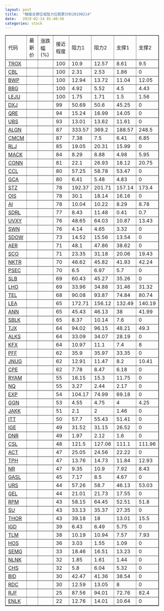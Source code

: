 ```yaml
---
layout: post
title:  "触碰支撑位或阻力位股票分析20190214"
date:   2019-02-14 01:40:56
categories: stock
---
```

<script type="text/javascript">
var stockList = []
stockList.push('gb_trox');
stockList.push('gb_cbl');
stockList.push('gb_bwp');
stockList.push('gb_bbg');
stockList.push('gb_leju');
stockList.push('gb_dxj');
stockList.push('gb_qre');
stockList.push('gb_ubs');
stockList.push('gb_algn');
stockList.push('gb_cmcm');
stockList.push('gb_rlj');
stockList.push('gb_mack');
stockList.push('gb_conn');
stockList.push('gb_ccl');
stockList.push('gb_gca');
stockList.push('gb_stz');
stockList.push('gb_ois');
stockList.push('gb_ai');
stockList.push('gb_sdrl');
stockList.push('gb_uvxy');
stockList.push('gb_swn');
stockList.push('gb_sdow');
stockList.push('gb_aer');
stockList.push('gb_sco');
stockList.push('gb_nktr');
stockList.push('gb_psec');
stockList.push('gb_slb');
stockList.push('gb_lho');
stockList.push('gb_tel');
stockList.push('gb_lea');
stockList.push('gb_ann');
stockList.push('gb_sblk');
stockList.push('gb_tjx');
stockList.push('gb_alks');
stockList.push('gb_kfx');
stockList.push('gb_pff');
stockList.push('gb_jnug');
stockList.push('gb_cpe');
stockList.push('gb_ryam');
stockList.push('gb_nq');
stockList.push('gb_exp');
stockList.push('gb_ggn');
stockList.push('gb_jakk');
stockList.push('gb_itt');
stockList.push('gb_ige');
stockList.push('gb_dnr');
stockList.push('gb_csl');
stockList.push('gb_act');
stockList.push('gb_tph');
stockList.push('gb_nr');
stockList.push('gb_gasl');
stockList.push('gb_urs');
stockList.push('gb_gel');
stockList.push('gb_rpm');
stockList.push('gb_su');
stockList.push('gb_thor');
stockList.push('gb_igd');
stockList.push('gb_tlm');
stockList.push('gb_hos');
stockList.push('gb_semg');
stockList.push('gb_nlnk');
stockList.push('gb_chs');
stockList.push('gb_bid');
stockList.push('gb_rdc');
stockList.push('gb_rjf');
stockList.push('gb_enlk');
</script>
<table border="1">
 <tr>
 <td>代码</td>
 <td>最新价</td>
 <td>涨跌幅(%)</td>
 <td>接近程度</td>
 <td>阻力1</td>
 <td>阻力2</td>
 <td>支撑1</td>
 <td>支撑2</td>
</tr>
  <tr id="trox" class="red">
  <td><a href="http://stock.finance.sina.com.cn/usstock/quotes/TROX.html" target="_blank">TROX</a></td><td></td><td></td><td>100</td><td>10.9</td><td>12.57</td><td>8.61</td><td>9.5</td></tr>
  <tr id="cbl" class="red">
  <td><a href="http://stock.finance.sina.com.cn/usstock/quotes/CBL.html" target="_blank">CBL</a></td><td></td><td></td><td>100</td><td>2.31</td><td>2.53</td><td>1.86</td><td>0</td></tr>
  <tr id="bwp" class="green">
  <td><a href="http://stock.finance.sina.com.cn/usstock/quotes/BWP.html" target="_blank">BWP</a></td><td></td><td></td><td>100</td><td>12.94</td><td>13.72</td><td>11.04</td><td>12.05</td></tr>
  <tr id="bbg" class="red">
  <td><a href="http://stock.finance.sina.com.cn/usstock/quotes/BBG.html" target="_blank">BBG</a></td><td></td><td></td><td>100</td><td>4.92</td><td>5.52</td><td>4.5</td><td>4.43</td></tr>
  <tr id="leju" class="green">
  <td><a href="http://stock.finance.sina.com.cn/usstock/quotes/LEJU.html" target="_blank">LEJU</a></td><td></td><td></td><td>100</td><td>1.75</td><td>1.71</td><td>1.5</td><td>1.56</td></tr>
  <tr id="dxj" class="red">
  <td><a href="http://stock.finance.sina.com.cn/usstock/quotes/DXJ.html" target="_blank">DXJ</a></td><td></td><td></td><td>99</td><td>50.69</td><td>50.6</td><td>45.25</td><td>0</td></tr>
  <tr id="qre" class="red">
  <td><a href="http://stock.finance.sina.com.cn/usstock/quotes/QRE.html" target="_blank">QRE</a></td><td></td><td></td><td>94</td><td>15.24</td><td>16.99</td><td>14.05</td><td>0</td></tr>
  <tr id="ubs" class="red">
  <td><a href="http://stock.finance.sina.com.cn/usstock/quotes/UBS.html" target="_blank">UBS</a></td><td></td><td></td><td>93</td><td>13.01</td><td>13.62</td><td>11.61</td><td>0</td></tr>
  <tr id="algn" class="green">
  <td><a href="http://stock.finance.sina.com.cn/usstock/quotes/ALGN.html" target="_blank">ALGN</a></td><td></td><td></td><td>87</td><td>333.57</td><td>369.2</td><td>188.57</td><td>248.5</td></tr>
  <tr id="cmcm" class="red">
  <td><a href="http://stock.finance.sina.com.cn/usstock/quotes/CMCM.html" target="_blank">CMCM</a></td><td></td><td></td><td>87</td><td>7.38</td><td>7.5</td><td>6.41</td><td>6.85</td></tr>
  <tr id="rlj" class="red">
  <td><a href="http://stock.finance.sina.com.cn/usstock/quotes/RLJ.html" target="_blank">RLJ</a></td><td></td><td></td><td>85</td><td>19.05</td><td>20.31</td><td>15.99</td><td>0</td></tr>
  <tr id="mack" class="green">
  <td><a href="http://stock.finance.sina.com.cn/usstock/quotes/MACK.html" target="_blank">MACK</a></td><td></td><td></td><td>84</td><td>8.29</td><td>8.88</td><td>4.98</td><td>5.95</td></tr>
  <tr id="conn" class="green">
  <td><a href="http://stock.finance.sina.com.cn/usstock/quotes/CONN.html" target="_blank">CONN</a></td><td></td><td></td><td>81</td><td>22.1</td><td>26.93</td><td>18.12</td><td>20.75</td></tr>
  <tr id="ccl" class="red">
  <td><a href="http://stock.finance.sina.com.cn/usstock/quotes/CCL.html" target="_blank">CCL</a></td><td></td><td></td><td>80</td><td>57.25</td><td>58.78</td><td>53.47</td><td>0</td></tr>
  <tr id="gca" class="green">
  <td><a href="http://stock.finance.sina.com.cn/usstock/quotes/GCA.html" target="_blank">GCA</a></td><td></td><td></td><td>80</td><td>6.41</td><td>5.48</td><td>4.83</td><td>0</td></tr>
  <tr id="stz" class="green">
  <td><a href="http://stock.finance.sina.com.cn/usstock/quotes/STZ.html" target="_blank">STZ</a></td><td></td><td></td><td>78</td><td>192.37</td><td>201.71</td><td>157.14</td><td>173.4</td></tr>
  <tr id="ois" class="red">
  <td><a href="http://stock.finance.sina.com.cn/usstock/quotes/OIS.html" target="_blank">OIS</a></td><td></td><td></td><td>78</td><td>30.1</td><td>18.14</td><td>16.16</td><td>0</td></tr>
  <tr id="ai" class="green">
  <td><a href="http://stock.finance.sina.com.cn/usstock/quotes/AI.html" target="_blank">AI</a></td><td></td><td></td><td>78</td><td>10.04</td><td>10.22</td><td>8.29</td><td>8.78</td></tr>
  <tr id="sdrl" class="red">
  <td><a href="http://stock.finance.sina.com.cn/usstock/quotes/SDRL.html" target="_blank">SDRL</a></td><td></td><td></td><td>77</td><td>8.43</td><td>11.48</td><td>0.41</td><td>0.7</td></tr>
  <tr id="uvxy" class="red">
  <td><a href="http://stock.finance.sina.com.cn/usstock/quotes/UVXY.html" target="_blank">UVXY</a></td><td></td><td></td><td>76</td><td>48.65</td><td>64.03</td><td>10.87</td><td>13.43</td></tr>
  <tr id="swn" class="red">
  <td><a href="http://stock.finance.sina.com.cn/usstock/quotes/SWN.html" target="_blank">SWN</a></td><td></td><td></td><td>76</td><td>4.14</td><td>4.65</td><td>3.32</td><td>0</td></tr>
  <tr id="sdow" class="red">
  <td><a href="http://stock.finance.sina.com.cn/usstock/quotes/SDOW.html" target="_blank">SDOW</a></td><td></td><td></td><td>73</td><td>14.52</td><td>15.56</td><td>13.54</td><td>0</td></tr>
  <tr id="aer" class="red">
  <td><a href="http://stock.finance.sina.com.cn/usstock/quotes/AER.html" target="_blank">AER</a></td><td></td><td></td><td>71</td><td>48.1</td><td>47.86</td><td>38.62</td><td>0</td></tr>
  <tr id="sco" class="green">
  <td><a href="http://stock.finance.sina.com.cn/usstock/quotes/SCO.html" target="_blank">SCO</a></td><td></td><td></td><td>71</td><td>23.35</td><td>31.18</td><td>20.06</td><td>19.43</td></tr>
  <tr id="nktr" class="green">
  <td><a href="http://stock.finance.sina.com.cn/usstock/quotes/NKTR.html" target="_blank">NKTR</a></td><td></td><td></td><td>70</td><td>46.62</td><td>45.82</td><td>41.93</td><td>42.24</td></tr>
  <tr id="psec" class="red">
  <td><a href="http://stock.finance.sina.com.cn/usstock/quotes/PSEC.html" target="_blank">PSEC</a></td><td></td><td></td><td>70</td><td>6.5</td><td>6.97</td><td>5.7</td><td>0</td></tr>
  <tr id="slb" class="red">
  <td><a href="http://stock.finance.sina.com.cn/usstock/quotes/SLB.html" target="_blank">SLB</a></td><td></td><td></td><td>69</td><td>60.43</td><td>45.27</td><td>35.26</td><td>0</td></tr>
  <tr id="lho" class="green">
  <td><a href="http://stock.finance.sina.com.cn/usstock/quotes/LHO.html" target="_blank">LHO</a></td><td></td><td></td><td>69</td><td>33.96</td><td>34.88</td><td>31.46</td><td>31.32</td></tr>
  <tr id="tel" class="green">
  <td><a href="http://stock.finance.sina.com.cn/usstock/quotes/TEL.html" target="_blank">TEL</a></td><td></td><td></td><td>68</td><td>90.08</td><td>93.87</td><td>74.84</td><td>80.74</td></tr>
  <tr id="lea" class="red">
  <td><a href="http://stock.finance.sina.com.cn/usstock/quotes/LEA.html" target="_blank">LEA</a></td><td></td><td></td><td>65</td><td>172.71</td><td>156.12</td><td>132.49</td><td>140.19</td></tr>
  <tr id="ann" class="red">
  <td><a href="http://stock.finance.sina.com.cn/usstock/quotes/ANN.html" target="_blank">ANN</a></td><td></td><td></td><td>65</td><td>45.43</td><td>46.13</td><td>38</td><td>41.99</td></tr>
  <tr id="sblk" class="red">
  <td><a href="http://stock.finance.sina.com.cn/usstock/quotes/SBLK.html" target="_blank">SBLK</a></td><td></td><td></td><td>65</td><td>8.37</td><td>10.14</td><td>7.6</td><td>0</td></tr>
  <tr id="tjx" class="green">
  <td><a href="http://stock.finance.sina.com.cn/usstock/quotes/TJX.html" target="_blank">TJX</a></td><td></td><td></td><td>64</td><td>94.02</td><td>96.15</td><td>48.21</td><td>49.3</td></tr>
  <tr id="alks" class="red">
  <td><a href="http://stock.finance.sina.com.cn/usstock/quotes/ALKS.html" target="_blank">ALKS</a></td><td></td><td></td><td>64</td><td>33.09</td><td>34.07</td><td>28.19</td><td>0</td></tr>
  <tr id="kfx" class="green">
  <td><a href="http://stock.finance.sina.com.cn/usstock/quotes/KFX.html" target="_blank">KFX</a></td><td></td><td></td><td>64</td><td>10.97</td><td>11.1</td><td>7.4</td><td>8</td></tr>
  <tr id="pff" class="green">
  <td><a href="http://stock.finance.sina.com.cn/usstock/quotes/PFF.html" target="_blank">PFF</a></td><td></td><td></td><td>62</td><td>35.9</td><td>35.97</td><td>33.35</td><td>0</td></tr>
  <tr id="jnug" class="green">
  <td><a href="http://stock.finance.sina.com.cn/usstock/quotes/JNUG.html" target="_blank">JNUG</a></td><td></td><td></td><td>62</td><td>12.91</td><td>11.47</td><td>8.2</td><td>10.41</td></tr>
  <tr id="cpe" class="red">
  <td><a href="http://stock.finance.sina.com.cn/usstock/quotes/CPE.html" target="_blank">CPE</a></td><td></td><td></td><td>62</td><td>7.78</td><td>8.47</td><td>6.18</td><td>0</td></tr>
  <tr id="ryam" class="red">
  <td><a href="http://stock.finance.sina.com.cn/usstock/quotes/RYAM.html" target="_blank">RYAM</a></td><td></td><td></td><td>55</td><td>16.15</td><td>15.3</td><td>11.75</td><td>0</td></tr>
  <tr id="nq" class="green">
  <td><a href="http://stock.finance.sina.com.cn/usstock/quotes/NQ.html" target="_blank">NQ</a></td><td></td><td></td><td>55</td><td>3.27</td><td>2.44</td><td>2.17</td><td>0</td></tr>
  <tr id="exp" class="red">
  <td><a href="http://stock.finance.sina.com.cn/usstock/quotes/EXP.html" target="_blank">EXP</a></td><td></td><td></td><td>54</td><td>104.17</td><td>74.99</td><td>69.18</td><td>0</td></tr>
  <tr id="ggn" class="green">
  <td><a href="http://stock.finance.sina.com.cn/usstock/quotes/GGN.html" target="_blank">GGN</a></td><td></td><td></td><td>53</td><td>4.55</td><td>4.75</td><td>4</td><td>4.25</td></tr>
  <tr id="jakk" class="red">
  <td><a href="http://stock.finance.sina.com.cn/usstock/quotes/JAKK.html" target="_blank">JAKK</a></td><td></td><td></td><td>51</td><td>2.1</td><td>2</td><td>1.46</td><td>0</td></tr>
  <tr id="itt" class="red">
  <td><a href="http://stock.finance.sina.com.cn/usstock/quotes/ITT.html" target="_blank">ITT</a></td><td></td><td></td><td>50</td><td>57.7</td><td>55.43</td><td>51.41</td><td>0</td></tr>
  <tr id="ige" class="red">
  <td><a href="http://stock.finance.sina.com.cn/usstock/quotes/IGE.html" target="_blank">IGE</a></td><td></td><td></td><td>49</td><td>31.52</td><td>31.15</td><td>26.52</td><td>0</td></tr>
  <tr id="dnr" class="red">
  <td><a href="http://stock.finance.sina.com.cn/usstock/quotes/DNR.html" target="_blank">DNR</a></td><td></td><td></td><td>49</td><td>1.97</td><td>2.12</td><td>1.6</td><td>0</td></tr>
  <tr id="csl" class="red">
  <td><a href="http://stock.finance.sina.com.cn/usstock/quotes/CSL.html" target="_blank">CSL</a></td><td></td><td></td><td>48</td><td>121.5</td><td>127.06</td><td>111.1</td><td>111.96</td></tr>
  <tr id="act" class="red">
  <td><a href="http://stock.finance.sina.com.cn/usstock/quotes/ACT.html" target="_blank">ACT</a></td><td></td><td></td><td>47</td><td>25.05</td><td>24.56</td><td>22.22</td><td>0</td></tr>
  <tr id="tph" class="green">
  <td><a href="http://stock.finance.sina.com.cn/usstock/quotes/TPH.html" target="_blank">TPH</a></td><td></td><td></td><td>47</td><td>13.76</td><td>14.73</td><td>11.84</td><td>12.93</td></tr>
  <tr id="nr" class="red">
  <td><a href="http://stock.finance.sina.com.cn/usstock/quotes/NR.html" target="_blank">NR</a></td><td></td><td></td><td>47</td><td>9.35</td><td>10.9</td><td>7.92</td><td>8.43</td></tr>
  <tr id="gasl" class="red">
  <td><a href="http://stock.finance.sina.com.cn/usstock/quotes/GASL.html" target="_blank">GASL</a></td><td></td><td></td><td>45</td><td>7.17</td><td>8.5</td><td>4.67</td><td>0</td></tr>
  <tr id="urs" class="green">
  <td><a href="http://stock.finance.sina.com.cn/usstock/quotes/URS.html" target="_blank">URS</a></td><td></td><td></td><td>44</td><td>57.26</td><td>58.7</td><td>46.13</td><td>53.03</td></tr>
  <tr id="gel" class="red">
  <td><a href="http://stock.finance.sina.com.cn/usstock/quotes/GEL.html" target="_blank">GEL</a></td><td></td><td></td><td>44</td><td>21.01</td><td>21.73</td><td>17.55</td><td>0</td></tr>
  <tr id="rpm" class="red">
  <td><a href="http://stock.finance.sina.com.cn/usstock/quotes/RPM.html" target="_blank">RPM</a></td><td></td><td></td><td>43</td><td>58.15</td><td>64.45</td><td>52.51</td><td>51.8</td></tr>
  <tr id="su" class="red">
  <td><a href="http://stock.finance.sina.com.cn/usstock/quotes/SU.html" target="_blank">SU</a></td><td></td><td></td><td>43</td><td>33.13</td><td>35.37</td><td>27.35</td><td>0</td></tr>
  <tr id="thor" class="green">
  <td><a href="http://stock.finance.sina.com.cn/usstock/quotes/THOR.html" target="_blank">THOR</a></td><td></td><td></td><td>43</td><td>39.18</td><td>18</td><td>13.01</td><td>15.5</td></tr>
  <tr id="igd" class="red">
  <td><a href="http://stock.finance.sina.com.cn/usstock/quotes/IGD.html" target="_blank">IGD</a></td><td></td><td></td><td>39</td><td>6.43</td><td>6.49</td><td>5.75</td><td>0</td></tr>
  <tr id="tlm" class="green">
  <td><a href="http://stock.finance.sina.com.cn/usstock/quotes/TLM.html" target="_blank">TLM</a></td><td></td><td></td><td>38</td><td>10.19</td><td>10.94</td><td>7.57</td><td>7.93</td></tr>
  <tr id="hos" class="red">
  <td><a href="http://stock.finance.sina.com.cn/usstock/quotes/HOS.html" target="_blank">HOS</a></td><td></td><td></td><td>36</td><td>3.03</td><td>1.55</td><td>1.09</td><td>0</td></tr>
  <tr id="semg" class="red">
  <td><a href="http://stock.finance.sina.com.cn/usstock/quotes/SEMG.html" target="_blank">SEMG</a></td><td></td><td></td><td>33</td><td>18.46</td><td>16.51</td><td>13.23</td><td>0</td></tr>
  <tr id="nlnk" class="green">
  <td><a href="http://stock.finance.sina.com.cn/usstock/quotes/NLNK.html" target="_blank">NLNK</a></td><td></td><td></td><td>32</td><td>1.85</td><td>1.61</td><td>1.44</td><td>0</td></tr>
  <tr id="chs" class="red">
  <td><a href="http://stock.finance.sina.com.cn/usstock/quotes/CHS.html" target="_blank">CHS</a></td><td></td><td></td><td>32</td><td>5.8</td><td>6.04</td><td>5.32</td><td>0</td></tr>
  <tr id="bid" class="red">
  <td><a href="http://stock.finance.sina.com.cn/usstock/quotes/BID.html" target="_blank">BID</a></td><td></td><td></td><td>30</td><td>42.47</td><td>41.36</td><td>38.54</td><td>0</td></tr>
  <tr id="rdc" class="red">
  <td><a href="http://stock.finance.sina.com.cn/usstock/quotes/RDC.html" target="_blank">RDC</a></td><td></td><td></td><td>30</td><td>12.59</td><td>13.05</td><td>8</td><td>0</td></tr>
  <tr id="rjf" class="green">
  <td><a href="http://stock.finance.sina.com.cn/usstock/quotes/RJF.html" target="_blank">RJF</a></td><td></td><td></td><td>25</td><td>87.56</td><td>94.01</td><td>72.76</td><td>82.4</td></tr>
  <tr id="enlk" class="red">
  <td><a href="http://stock.finance.sina.com.cn/usstock/quotes/ENLK.html" target="_blank">ENLK</a></td><td></td><td></td><td>22</td><td>12.76</td><td>14.01</td><td>10.64</td><td>0</td></tr>
</table>
